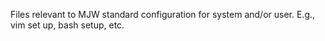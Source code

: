 Files relevant to MJW standard configuration for system and/or user. E.g., vim set up, bash setup, etc.
